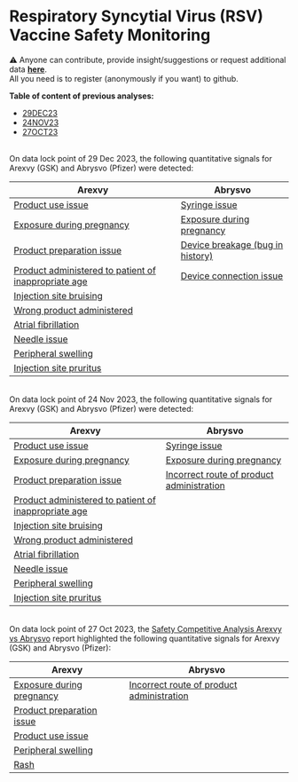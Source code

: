# Respiratory Syncytial Virus (RSV) Vaccine Safety Monitoring

⚠️ Anyone can contribute, provide insight/suggestions or request additional data [**here**](https://github.com/ospv/RSV/discussions).  
All you need is to register (anonymously if you want) to github. 

**Table of content of previous analyses:**
- [29DEC23](#29DEC23)
- [24NOV23](#24NOV23)
- [27OCT23](#27OCT23)

<a id="29DEC23"></a>  
On data lock point of 29 Dec 2023, the following quantitative signals for Arexvy (GSK) and Abrysvo (Pfizer) were detected:  

| Arexvy | Abrysvo |
|--------|---------|
| [Product use issue](https://ospv.github.io/RSV/2023_12_29%20-%20Product%20use%20issue%20post%20RSV%20(AREXVY).html) | [Syringe issue](https://ospv.github.io/RSV/2023_12_29%20-%20Syringe%20issue%20post%20RSV%20(ABRYSVO).html) |
| [Exposure during pregnancy](https://ospv.github.io/RSV/2023_12_29%20-%20Exposure%20during%20pregnancy%20post%20RSV%20(AREXVY).html) | [Exposure during pregnancy](https://ospv.github.io/RSV/2023_12_29%20-%20Exposure%20during%20pregnancy%20post%20RSV%20(ABRYSVO).html) |
| [Product preparation issue](https://ospv.github.io/RSV/2023_12_29%20-%20Product%20preparation%20issue%20post%20RSV%20(AREXVY).html) | [Device breakage (bug in history)](https://ospv.github.io/RSV/2023_12_29%20-%20Device%20breakage%20post%20RSV%20(ABRYSVO)) |
| [Product administered to patient of inappropriate age](https://ospv.github.io/RSV/2023_12_29%20-%20Product%20administered%20to%20patient%20of%20inappropriate%20age%20post%20RSV%20(AREXVY).html) | [Device connection issue](https://ospv.github.io/RSV/2023_12_29%20-%20Device%20connection%20issue%20post%20RSV%20(ABRYSVO).html) |
| [Injection site bruising](https://ospv.github.io/RSV/2023_12_29%20-%20Injection%20site%20bruising%20post%20RSV%20(AREXVY).html) | |
| [Wrong product administered](https://ospv.github.io/RSV/2023_12_29%20-%20Wrong%20product%20administered%20post%20RSV%20(AREXVY).html) | |
| [Atrial fibrillation](https://ospv.github.io/RSV/2023_11_24%20-%20Atrial%20fibrillation%20post%20RSV%20(AREXVY).html) | |
| [Needle issue](https://ospv.github.io/RSV/2023_12_29%20-%20Needle%20issue%20post%20RSV%20(AREXVY).html) | |
| [Peripheral swelling](https://ospv.github.io/RSV/2023_12_29%20-%20Peripheral%20swelling%20post%20RSV%20(AREXVY).html) | |
| [Injection site pruritus](https://ospv.github.io/RSV/2023_12_29%20-%20Injection%20site%20pruritus%20post%20RSV%20(AREXVY).html) | |

<a id="24NOV23"></a>  
On data lock point of 24 Nov 2023, the following quantitative signals for Arexvy (GSK) and Abrysvo (Pfizer) were detected:  

| Arexvy | Abrysvo |
|--------|---------|
| [Product use issue](https://ospv.github.io/RSV/2023_11_24%20-%20Product%20use%20issue%20post%20RSV%20(AREXVY).html) | [Syringe issue](https://ospv.github.io/RSV/2023_11_24%20-%20Syringe%20issue%20post%20RSV%20(ABRYSVO).html) |
| [Exposure during pregnancy](https://ospv.github.io/RSV/2023_11_24%20-%20Exposure%20during%20pregnancy%20post%20RSV%20(AREXVY).html) | [Exposure during pregnancy](https://ospv.github.io/RSV/2023_11_24%20-%20Exposure%20during%20pregnancy%20post%20RSV%20(ABRYSVO).html) |
| [Product preparation issue](https://ospv.github.io/RSV/2023_11_24%20-%20Product%20preparation%20issue%20post%20RSV%20(AREXVY).html) | [Incorrect route of product administration](https://ospv.github.io/RSV/2023_11_24%20-%20Incorrect%20route%20of%20product%20administration%20post%20RSV%20(AREXVY).html) |
| [Product administered to patient of inappropriate age](https://ospv.github.io/RSV/2023_11_24%20-%20Product%20administered%20to%20patient%20of%20inappropriate%20age%20post%20RSV%20(AREXVY).html) | |
| [Injection site bruising](https://ospv.github.io/RSV/2023_11_24%20-%20Injection%20site%20bruising%20post%20RSV%20(AREXVY).html) | |
| [Wrong product administered](https://ospv.github.io/RSV/2023_11_24%20-%20Wrong%20product%20administered%20post%20RSV%20(AREXVY).html) | |
| [Atrial fibrillation](https://ospv.github.io/RSV/2023_11_24%20-%20Atrial%20fibrillation%20post%20RSV%20(AREXVY).html) | |
| [Needle issue](https://ospv.github.io/RSV/2023_11_24%20-%20Needle%20issue%20post%20RSV%20(AREXVY).html) | |
| [Peripheral swelling](https://ospv.github.io/RSV/2023_11_24%20-%20Peripheral%20swelling%20post%20RSV%20(AREXVY).html) | |
| [Injection site pruritus](https://ospv.github.io/RSV/2023_11_24%20-%20Injection%20site%20pruritus%20post%20RSV%20(AREXVY).html) | |

<a id="27OCT23"></a>  
On data lock point of 27 Oct 2023, the [Safety Competitive Analysis Arexvy vs Abrysvo](https://ospv.github.io/RSV/2023_10_27%20-%20Safety%20Competitive%20Analysis%20-%20Arexvy%20vs%20Abrysvo.html) report highlighted the following quantitative signals for Arexvy (GSK) and Abrysvo (Pfizer):  

| Arexvy | Abrysvo |
|--------|---------|
| [Exposure during pregnancy](https://ospv.github.io/RSV/2023_10_27_SignalEval_Pregnancy_exposure.html) | [Incorrect route of product administration](https://ospv.github.io/RSV/2023_10_27%20-%20Incorrect%20route%20of%20product%20administration%20post%20Abrysvo.html) |
| [Product preparation issue](https://ospv.github.io/RSV/2023_10_27%20-%20Product%20preparation%20issue%20post%20Arexvy.html) | |
| [Product use issue](https://ospv.github.io/RSV/2023_10_27%20-%20Product%20use%20issue%20post%20Arexvy.html) | |
| [Peripheral swelling](https://ospv.github.io/RSV/2023_10_27%20-%20Peripheral%20swelling%20post%20Arexvy.html) |
| [Rash](https://ospv.github.io/RSV/2023_10_27%20-%20Rash%20post%20Arexvy.html) |
 
